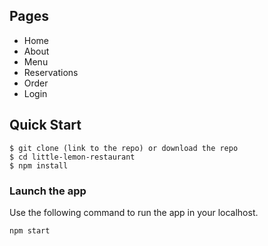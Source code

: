 

## Pages

- Home
- About
- Menu
- Reservations
- Order
- Login
  <br />


## Quick Start

```shell
$ git clone (link to the repo) or download the repo
$ cd little-lemon-restaurant
$ npm install
```

### Launch the app

Use the following command to run the app in your localhost.

```
npm start
```
